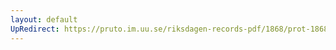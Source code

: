 ```yaml
---
layout: default
UpRedirect: https://pruto.im.uu.se/riksdagen-records-pdf/1868/prot-1868--ak--120/prot-1868--ak--120_005.pdf
---
```

